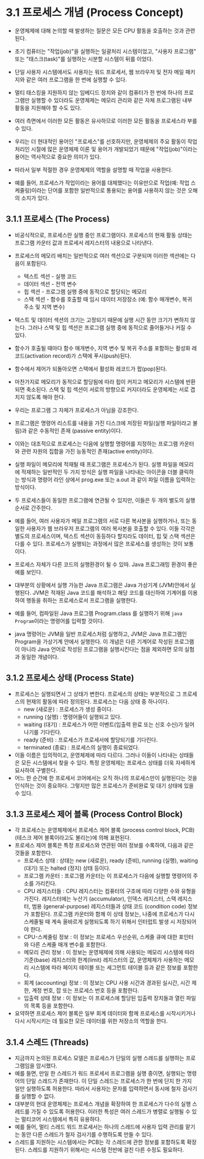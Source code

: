 # 3.1 프로세스 개념 (Process Concept)
- 운영체제에 대해 논의할 때 발생하는 질문은 모든 CPU 활동을 호출하는 것과 관련된다.
- 초기 컴퓨터는 "작업(job)"을 실행하는 일괄처리 시스템이었고, "사용자 프로그램" 또는 "태스크(task)"를 실행하는 시분할 시스템이 뒤를 이었다.
- 단일 사용자 시스템에서도 사용자는 워드 프로세서, 웹 브라우저 및 전자 메일 패키지와 같은 여러 프로그램을 한 번에 실행할 수 있다.
- 멀티 태스킹을 지원하지 않는 임베디드 장치와 같이 컴퓨터가 한 번에 하나의 프로그램만 실행할 수 있더라도 운영체제는 메모리 관리와 같은 자체 프로그램된 내부 활동을 지원해야 할 수도 있다.
- 여러 측면에서 이러한 모든 활동은 유사하므로 이러한 모든 활동을 프로세스라 부를 수 있다.


- 우리는 더 현대적인 용어인 "프로세스"를 선호하지만, 운영체제의 주요 활동이 작업 처리인 시절에 많은 운영체제 이론 및 용어가 개발되었기 때문에 "작업(job)"이라는 용어는 역사적으로 중요한
의미가 있다.
- 따라서 일부 적절한 경우 운영체제의 역할을 설명할 때 작업을 사용한다.
- 예를 들어, 프로세스가 작업이라는 용어를 대체했다는 이유만으로 작업(예: 작업 스케줄링)이라는 단어를 포함한 일반적으로 통용되는 용어를 사용하지 않는 것은 오해의 소지가 있다.

## 3.1.1 프로세스 (The Process)
- 비공식적으로, 프로세스란 실행 중인 프로그램이다. 프로세스의 현재 활동 상태는 프로그램 카운터 값과 프로세서 레지스터의 내용으로 나타낸다.
- 프로세스의 메모리 배치는 일반적으로 여러 섹션으로 구분되며 이러한 섹션에는 다음이 포함된다.
  - 텍스트 섹션 - 실행 코드
  - 데이터 섹션 - 전역 변수
  - 힙 섹션 - 프로그램 실행 중에 동적으로 할당되는 메모리
  - 스택 섹션 - 함수를 호출할 때 임시 데이터 저장장소 (예: 함수 매개변수, 복귀 주소 및 지역 변수)
- 텍스트 및 데이터 섹션의 크기는 고정되기 때문에 실행 시간 동안 크기가 변하지 않는다. 그러나 스택 및 힙 섹션은 프로그램 실행 중에 동적으로 줄어들거나 커질 수 있다.
- 함수가 호출될 때마다 함수 매개변수, 지역 변수 및 복귀 주소를 포함하는 활성화 레코드(activation record)가 스택에 푸시(push)된다. 
- 함수에서 제어가 되돌아오면 스택에서 활성화 레코드가 팝(pop)된다.
- 마찬가지로 메모리가 동적으로 할당됨에 따라 힙이 커지고 메모리가 시스템에 반환되면 축소된다. 스택 및 힙 섹션이 서로의 방향으로 커지더라도 운영체제는 서로 겹치지 않도록 해야 한다.


- 우리는 프로그램 그 자체가 프로세스가 아님을 강조한다.
- 프로그램은 명령어 리스트를 내용을 가진 디스크에 저장된 파일(실행 파일이라고 불림)과 같은 수동적인 존재 (passive entity)이다.
- 이와는 대조적으로 프로세스는 다음에 실행할 명령어를 지정하는 프로그램 카운터와 관련 자원의 집합을 가진 능동적인 존재(active entity)이다.
- 실행 파일이 메모리에 적재될 때 프로그램은 프로세스가 된다. 실행 파일을 메모리에 적재하는 일반적인 두 가지 방식은 실행 파일을 나타내는 아이콘을 더블 클릭하는 방식과 명령어 라인 상에서
prog.exe 또는 a.out 과 같이 파일 이름을 입력하는 방식이다.
- 두 프로세스들이 동일한 프로그램에 연관될 수 있지만, 이들은 두 개의 별도의 실행 순서로 간주한다.
- 예를 들어, 여러 사용자가 메일 프로그램의 서로 다른 복사본을 실행하거나, 또는 동일한 사용자가 웹 브라우저 프로그램의 여러 복사본을 호출할 수 있다. 이들 각각은 별도의 프로세스이며, 
텍스트 섹션이 동등하다 할지라도 데이터, 힙 및 스택 섹션은 다를 수 있다. 프로세스가 실행되는 과정에서 많은 프로세스를 생성하는 것이 보통이다.
- 프로세스 자체가 다른 코드의 실행환경이 될 수 있따. Java 프로그래밍 환경이 좋은 예를 보인다.
- 대부분의 상황에서 실행 가능한 Java 프로그램은 Java 가상기계 (JVM)안에서 실행된다. JVM은 적재된 Java 코드를 해석하고 해당 코드를 대신하여 기계어를 이용하여 행동을 취하는 
프로세스로서 프로그램을 실행한다.
- 예를 들어, 컴파일된 Java 프로그램 Program.class 를 실행하기 위해 `java Program`이라는 명령어를 입력할 것이다.
- java 명령어는 JVM을 일반 프로세스처럼 실행하고, JVM은 Java 프로그램인 Program을 가상기계 안에서 실행한다. 이 개념은 다른 기계어로 작성된 프로그램이 아니라 Java 언어로 작성된
프로그램을 실행시킨다는 점을 제외하면 모의 실험과 동일한 개념이다.

## 3.1.2 프로세스 상태 (Process State)
- 프로세스는 실행되면서 그 상태가 변한다. 프로세스의 상태는 부분적으로 그 프로세스의 현재의 활동에 따라 정의된다. 프로세스는 다음 상태 중 하나이다.
  - new (새로운) : 프로세스가 생성 중이다.
  - running (실행) : 명령어들이 실행되고 있다.
  - waiting (대기) : 프로세스가 어떤 이벤트(입출력 완료 또는 신호 수신)가 일어나기를 기다린다.
  - ready (준비) : 프로세스가 프로세서에 할당되기를 기다린다.
  - terminated (종료) : 프로세스의 실행이 종료되었다.
- 이들 이름은 임의적이고, 운영체제에 따라 다르다. 그러나 이들이 나타내는 상태들은 모든 시스템에서 찾을 수 있다. 특정 운영체제는 프로세스 상태를 더욱 자세하게 묘사하여 구별한다.
- 어느 한 순간에 한 프로세서 코어에서는 오직 하나의 프로세스만이 실행된다는 것을 인식하는 것이 중요하다. 그렇지만 많은 프로세스가 준비완료 및 대기 상태에 있을 수 있다.

## 3.1.3 프로세스 제어 블록 (Process Control Block)
- 각 프로세스는 운영체제에서 프로세스 제어 블록 (process control block, PCB) (테스크 제어 블록이라고도 불리는)에 의해 표현된다. 
- 프로세스 제어 블록은 특정 프로세스와 연관된 여러 정보를 수록하여, 다음과 같은 것들을 포함한다.
  - 프로세스 상태 : 상태는 new (새로운), ready (준비), running (실행), waiting (대기) 또는 halted (정지) 상태 등이다.
  - 프로그램 카운터 : 프로그램 카운터는 이 프로세스가 다음에 실행할 명령어의 주소를 가리킨다.
  - CPU 레지스터들 : CPU 레지스터는 컴퓨터의 구조에 따라 다양한 수와 유형을 가진다. 레지스터에는 누산기 (accumulator), 인덱스 레지스터, 스택 레지스터, 범용 (general-purpose)
    레지스터들과 상태 코드 (condition code) 정보가 포함된다. 프로그램 카운터와 함께 이 상태 정보는, 나중에 프로세스가 다시 스케줄될 때 계속 올바르게 실행되도록 하기 위해서 인터럽트
    발생 시 저장되어야 한다.
  - CPU-스케줄링 정보 : 이 정보는 프로세스 우선순위, 스케줄 큐에 대한 포인터와 다른 스케줄 매개 변수를 포함한다.
  - 메모리 관리 정보 : 이 정보는 운영체제에 의해 사용되는 메모리 시스템에 따라 기준(base) 레지스터와 한계(limit) 레지스터의 값, 운영체제가 사용하는 메모리 시스템에 따라 페이지 테이블
    또는 세그먼트 테이블 등과 같은 정보를 포함한다.
  - 회계 (accounting) 정보 : 이 정보는 CPU 사용 시간과 경과된 실시간, 시간 제한, 계정 번호, 잡 또는 프로세스 번호 등을 포함한다.
  - 입출력 상태 정보 : 이 정보는 이 프로세스에 할당된 입출력 장치들과 열린 파일의 목록 등을 포함한다.
- 요약하면 프로세스 제어 블록은 일부 회계 데이터와 함께 프로세스를 시작시키거나 다시 시작시키는 데 필요한 모든 데이터를 위한 저장소의 역할을 한다.

## 3.1.4 스레드 (Threads)
- 지금까지 논의된 프로세스 모델은 프로세스가 단일의 실행 스레드를 실행하는 프로그램임을 암시했다.
- 예를 들면, 만일 한 스레드가 워드 프로세서 프로그램을 실행 중이면, 실행되는 명령어의 단일 스레드가 존재한다. 이 단일 스레드는 프로세스가 한 번에 단지 한 가지 일만 실행하도록 허용한다. 
따라서 사용자는 문자를 입력하면서 동시에 철자 검사기를 실행할 수 없다.
- 대부분의 현대 운영체제는 프로세스 개념을 확장하여 한 프로세스가 다수의 실행 스레드를 가질 수 있도록 허용한다. 이러한 특성은 여러 스레드가 병렬로 실행될 수 있는 멀티코어 시스템에서 특히
유용하다. 
- 예를 들어, 멀티 스레드 워드 프로세서는 하나의 스레드에 사용자 입력 관리를 맡기는 동안 다른 스레드가 철자 검사기를 수행하도록 만들 수 있다.
- 스레드를 지원하는 시스템에서는 PCB는 각 스레드에 관한 정보를 포함하도록 확장된다. 스레드를 지원하기 위해서는 시스템 전반에 걸친 다른 수정도 필요하다.

